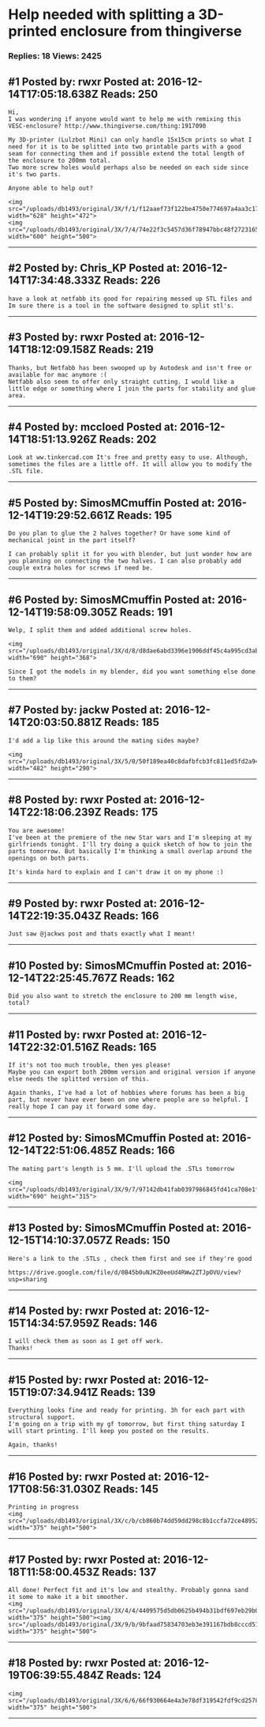 # Help needed with splitting a 3D-printed enclosure from thingiverse

### Replies: 18 Views: 2425

## \#1 Posted by: rwxr Posted at: 2016-12-14T17:05:18.638Z Reads: 250

```
Hi,
I was wondering if anyone would want to help me with remixing this VESC-enclosure? http://www.thingiverse.com/thing:1917090

My 3D-printer (Lulzbot Mini) can only handle 15x15cm prints so what I need for it is to be splitted into two printable parts with a good seam for connecting them and if possible extend the total length of the enclosure to 200mm total.
Two more screw holes would perhaps also be needed on each side since it's two parts.

Anyone able to help out?

<img src="/uploads/db1493/original/3X/f/1/f12aaef73f122be4750e774697a4aa3c170ff708.jpeg" width="628" height="472">
<img src="/uploads/db1493/original/3X/7/4/74e22f3c5457d36f78947bbc48f2723165d1af80.png" width="600" height="500">
```

---
## \#2 Posted by: Chris_KP Posted at: 2016-12-14T17:34:48.333Z Reads: 226

```
have a look at netfabb its good for repairing messed up STL files and Im sure there is a tool in the software designed to split stl's.
```

---
## \#3 Posted by: rwxr Posted at: 2016-12-14T18:12:09.158Z Reads: 219

```
Thanks, but Netfabb has been swooped up by Autodesk and isn't free or available for mac anymore :(
Netfabb also seem to offer only straight cutting. I would like a little edge or something where I join the parts for stability and glue area.
```

---
## \#4 Posted by: mccloed Posted at: 2016-12-14T18:51:13.926Z Reads: 202

```
Look at ww.tinkercad.com It's free and pretty easy to use. Although, sometimes the files are a little off. It will allow you to modify the .STL file.
```

---
## \#5 Posted by: SimosMCmuffin Posted at: 2016-12-14T19:29:52.661Z Reads: 195

```
Do you plan to glue the 2 halves together? Or have some kind of mechanical joint in the part itself?

I can probably split it for you with blender, but just wonder how are you planning on connecting the two halves. I can also probably add couple extra holes for screws if need be.
```

---
## \#6 Posted by: SimosMCmuffin Posted at: 2016-12-14T19:58:09.305Z Reads: 191

```
Welp, I split them and added additional screw holes.

<img src="/uploads/db1493/original/3X/d/8/d8dae6abd3396e1906ddf45c4a995cd3ab56f5b5.jpg" width="690" height="368">

Since I got the models in my blender, did you want something else done to them?
```

---
## \#7 Posted by: jackw Posted at: 2016-12-14T20:03:50.881Z Reads: 185

```
I'd add a lip like this around the mating sides maybe?

<img src="/uploads/db1493/original/3X/5/0/50f189ea40c8dafbfcb3fc811ed5fd2a9484ea69.jpg" width="482" height="290">
```

---
## \#8 Posted by: rwxr Posted at: 2016-12-14T22:18:06.239Z Reads: 175

```
You are awesome!
I've been at the premiere of the new Star wars and I'm sleeping at my girlfriends tonight. I'll try doing a quick sketch of how to join the parts tomorrow. But basically I'm thinking a small overlap around the openings on both parts. 

It's kinda hard to explain and I can't draw it on my phone :)
```

---
## \#9 Posted by: rwxr Posted at: 2016-12-14T22:19:35.043Z Reads: 166

```
Just saw @jackws post and thats exactly what I meant!
```

---
## \#10 Posted by: SimosMCmuffin Posted at: 2016-12-14T22:25:45.767Z Reads: 162

```
Did you also want to stretch the enclosure to 200 mm length wise, total?
```

---
## \#11 Posted by: rwxr Posted at: 2016-12-14T22:32:01.516Z Reads: 165

```
If it's not too much trouble, then yes please!
Maybe you can export both 200mm version and original version if anyone else needs the splitted version of this. 

Again thanks, I've had a lot of hobbies where forums has been a big part, but never have ever been on one where people are so helpful. I really hope I can pay it forward some day.
```

---
## \#12 Posted by: SimosMCmuffin Posted at: 2016-12-14T22:51:06.485Z Reads: 166

```
The mating part's length is 5 mm. I'll upload the .STLs tomorrow

<img src="/uploads/db1493/original/3X/9/7/97142db41fab0397986845fd41ca708e1fab0b3e.jpg" width="690" height="315">
```

---
## \#13 Posted by: SimosMCmuffin Posted at: 2016-12-15T14:10:37.057Z Reads: 150

```
Here's a link to the .STLs , check them first and see if they're good

https://drive.google.com/file/d/0B45b0uNJKZ0eeUd4RWw2ZTJpOVU/view?usp=sharing
```

---
## \#14 Posted by: rwxr Posted at: 2016-12-15T14:34:57.959Z Reads: 146

```
I will check them as soon as I get off work.
Thanks!
```

---
## \#15 Posted by: rwxr Posted at: 2016-12-15T19:07:34.941Z Reads: 139

```
Everything looks fine and ready for printing. 3h for each part with structural support.
I'm going on a trip with my gf tomorrow, but first thing saturday I will start printing. I'll keep you posted on the results.

Again, thanks!
```

---
## \#16 Posted by: rwxr Posted at: 2016-12-17T08:56:31.030Z Reads: 145

```
Printing in progress
<img src="/uploads/db1493/original/3X/c/b/cb860b74dd59dd298c8b1ccfa72ce48952528f34.JPG" width="375" height="500">
```

---
## \#17 Posted by: rwxr Posted at: 2016-12-18T11:58:00.453Z Reads: 137

```
All done! Perfect fit and it's low and stealthy. Probably gonna sand it some to make it a bit smoother. 
<img src="/uploads/db1493/original/3X/4/4/4409575d5db0625b494b31bdf697eb29b0b303d8.JPG" width="375" height="500"><img src="/uploads/db1493/original/3X/9/b/9bfaad75834703eb3e391167bdb8cccd51d0f721.JPG" width="375" height="500">
```

---
## \#18 Posted by: rwxr Posted at: 2016-12-19T06:39:55.484Z Reads: 124

```
<img src="/uploads/db1493/original/3X/6/6/66f930664e4a3e78df319542fdf9cd25784c66be.JPG" width="375" height="500">
```

---
